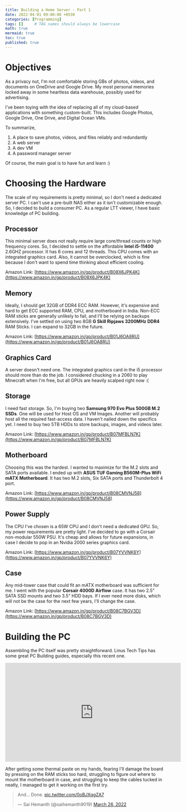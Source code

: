```yaml
---
title: Building a Home Server - Part 1
date: 2022-04-01 09:00:00 +0530
categories: [Programming]
tags: []     # TAG names should always be lowercase
math: true
mermaid: true
toc: true
published: true
---
```


# Objectives

As a privacy nut, I'm not comfortable storing GBs of photos, videos, and documents on OneDrive and Google Drive. My most
personal memories locked away in some heartless data warehouse, possibly used for advertising.

I've been toying with the idea of replacing all of my cloud-based applications with something
custom-built. This includes Google Photos, Google Drive, One Drive, and Digital Ocean VMs.

To summarize,
1. A place to save photos, videos, and files reliably and redundantly
2. A web server
3. A dev VM
4. A password manager server

Of course, the main goal is to have fun and learn :)

# Choosing the Hardware

The scale of my requirements is pretty minimal, so I don't need a dedicated server PC. I can't use
a pre-built NAS either as it isn't customizable enough. So, I decided to build
a consumer PC. As a regular LTT viewer, I have basic knowledge of PC building.

## Processor

This minimal server does not really require large core/thread counts or high frequency cores. So, I decided to
settle on the affordable **Intel i5-11400** 2.6GHZ processor. It has 6 cores and 12 threads. This CPU comes
with an integrated graphics card. Also, it cannot be overclocked, which is fine because I don't want
to spend time thinking about efficient cooling.

Amazon Link: [https://www.amazon.in/gp/product/B08X6JPK4K](https://www.amazon.in/gp/product/B08X6JPK4K)

## Memory

Ideally, I should get 32GB of DDR4 ECC RAM. However, it's expensive and hard to get ECC supported RAM, CPU, and
motherboard in India. Non-ECC RAM sticks are generally unlikely to fail, and I'll be relying on backups extensively. I've settled
on using two 8GB **G Skill Ripjaws 3200MHz DDR4** RAM Sticks. I can expand to 32GB in the future.

Amazon Link: [https://www.amazon.in/gp/product/B01J6OA8RU](https://www.amazon.in/gp/product/B01J6OA8RU)

## Graphics Card

A server doesn't need one. The integrated graphics card in the i5 processor should more than do the job.
I considered chucking in a 2060 to play Minecraft when I'm free, but all GPUs are heavily scalped right now :(

## Storage

I need fast storage. So, I'm buying two **Samsung 970 Evo Plus 500GB M.2 SSDs**. One will be used for Host OS and VM Images.
Another will probably host all the required fast-access data. I haven't nailed down the specifics yet. I need to buy
two 5TB HDDs to store backups, images, and videos later.

Amazon Link: [https://www.amazon.in/gp/product/B07MFBLN7K](https://www.amazon.in/gp/product/B07MFBLN7K)

## Motherboard

Choosing this was the hardest. I wanted to maximize for the M.2 slots and SATA ports available. I ended up with
**ASUS TUF Gaming B560M-Plus WiFi mATX Motherboard**. It has two M.2 slots, Six SATA ports and Thunderbolt 4 port.

Amazon Link: [https://www.amazon.in/gp/product/B08CMVNJ58](https://www.amazon.in/gp/product/B08CMVNJ58)

## Power Supply

The CPU I've chosen is a 65W CPU and I don't need a dedicated GPU. So, my power requirements are pretty light. I've decided
to go with a Corsair non-modular 550W PSU. It's cheap and allows for future expansions, in case I decide to pop in an Nvidia 2000
series graphics card.

Amazon Link: [https://www.amazon.in/gp/product/B07YVVNK6Y](https://www.amazon.in/gp/product/B07YVVNK6Y)

## Case

Any mid-tower case that could fit an mATX motherboard was sufficient for me. I went with the popular **Corsair 4000D Airflow** case.
It has two 2.5" SATA SSD mounts and two 3.5" HDD bays. If I ever need more disks, which will not be the case for the next few years,
I'll change the case.

Amazon Link: [https://www.amazon.in/gp/product/B08C7BGV3D](https://www.amazon.in/gp/product/B08C7BGV3D)

# Building the PC

Assembling the PC itself was pretty straightforward. Linus Tech Tips has some great PC Building guides, especially this recent one.

<iframe width="560" height="315" src="https://www.youtube.com/embed/BL4DCEp7blY" title="YouTube video player" frameborder="0" allow="accelerometer; autoplay; clipboard-write; encrypted-media; gyroscope; picture-in-picture" allowfullscreen></iframe>

After getting some thermal paste on my hands, fearing I'll damage the board by pressing on the RAM sticks too hard, struggling
to figure out where to mount the motherboard in case, and struggling to keep the cables tucked in neatly, I managed to get it working
on the first try.

<blockquote class="twitter-tweet"><p lang="en" dir="ltr">And... Done. <a href="https://t.co/0oBJXqgZA7">pic.twitter.com/0oBJXqgZA7</a></p>&mdash; Sai Hemanth (@saihemanth9019) <a href="https://twitter.com/saihemanth9019/status/1507681065166864393?ref_src=twsrc%5Etfw">March 26, 2022</a></blockquote> <script async src="https://platform.twitter.com/widgets.js" charset="utf-8"></script>
